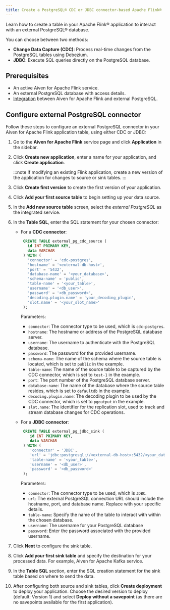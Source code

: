```yaml
---
title: Create a PostgreSQL® CDC or JDBC connector-based Apache Flink®
---
```


Learn how to create a table in your Apache Flink® application to interact with an external PostgreSQL® database.

You can choose between two methods:

- **Change Data Capture (CDC)**: Process real-time changes from the PostgreSQL tables
  using Debezium.
- **JDBC**: Execute SQL queries directly on the PostgreSQL database.

## Prerequisites

- An active Aiven for Apache Flink service.
- An external PostgreSQL database with access details.
- [Integration](/docs/products/flink/howto/ext-pg-flink-integration) between
  Aiven for Apache Flink and external PostgreSQL.

## Configure external PostgreSQL connector

Follow these steps to configure an external PostgreSQL connector in your Aiven for Apache Flink
application table, using either CDC or JDBC:

1. Go to the **Aiven for Apache Flink** service page and
   click **Application** in the sidebar.
1. Click **Create new application**, enter a name for your application, and
   click **Create application**.

   :::note
    If modifying an existing Flink application, create a new version of the application
    for changes to source or sink tables.
   :::

1. Click **Create first version** to create the first version of your application.
1. Click **Add your first source table** to begin setting up your data source.
1. In the **Add new source table** screen, select the *external PostgreSQL* as the
   integrated service.
1. In the **Table SQL**, enter the SQL statement for your chosen connector:

   - For a **CDC connector**:

     ```sql
      CREATE TABLE external_pg_cdc_source (
        id INT PRIMARY KEY,
        data VARCHAR
      ) WITH (
        'connector' = 'cdc-postgres',
        'hostname' = '<external-db-host>',
        'port' = '5432',
        'database-name' = '<your_database>',
        'schema-name' = 'public',
        'table-name' = '<your_table>',
        'username' = '<db_user>',
        'password' = '<db_password>',
        'decoding.plugin.name' = 'your_decoding_plugin',
        'slot.name' = '<your_slot_name>'
      );
     ```

     Parameters:

     - `connector`: The connector type to be used, which is  `cdc-postgres`.
     - `hostname`: The hostname or address of the PostgreSQL database
       server.
     - `username`: The username to authenticate with the PostgreSQL
       database.
     - `password`: The password for the provided username.
     - `schema-name`: The name of the schema where the source table is
       located, which is set to `public` in the example.
     - `table-name`: The name of the source table to be captured by the
       CDC connector, which is set to `test-1` in the example.
     - `port`: The port number of the PostgreSQL database server.
     - `database-name`: The name of the database where the source table
       resides, which is set to `defaultdb` in the example.
     - `decoding.plugin.name`: The decoding plugin to be used by the
       CDC connector, which is set to `pgoutput` in the example.
     - `slot.name`: The identifier for the replication slot, used to track and
       stream database changes for CDC operations.

   - For a **JDBC connector**:

     ```sql
      CREATE TABLE external_pg_jdbc_sink (
         id INT PRIMARY KEY,
         data VARCHAR
      ) WITH (
         'connector' = 'JDBC',
         'url' = 'jdbc:postgresql://<external-db-host>:5432/<your_database>',
         'table-name' = '<your_table>',
         'username' = '<db_user>',
         'password' = '<db_password>'
      );
     ```

     Parameters:

     - `connector`: The connector type to be used, which is `JDBC`.
     - `url`: The external PostgreSQL connection URL should include the hostname, port,
       and database name. Replace with your specific details.
     - `table-name`: Specify the name of the table to interact with
        within the chosen database.
     - `username`: The username for your PostgreSQL database
     - `password`: Enter the password associated with the provided username.

1. Click **Next** to configure the sink table.
1. Click **Add your first sink table** and specify the destination for your processed
   data. For example, Aiven for Apache Kafka service.
1. In the **Table SQL** section, enter the SQL creation statement for the sink table based
   on where to send the data.
1. After configuring both source and sink tables, click **Create deployment** to deploy
   your application. Choose the desired version to deploy (default: Version 1) and select
   **Deploy without a savepoint** (as there are no savepoints available for the first
   application).
